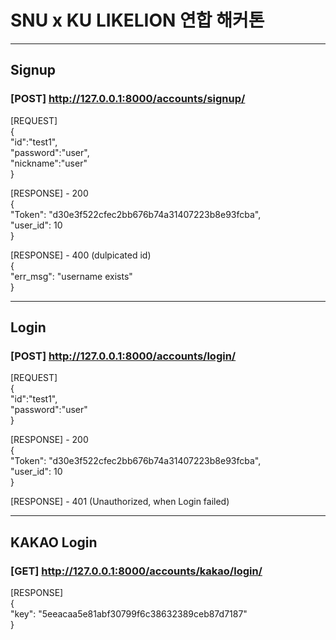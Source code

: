# SNU x KU LIKELION 연합 해커톤
---
## Signup  
### [POST] http://127.0.0.1:8000/accounts/signup/  
[REQUEST]  
{  
    "id":"test1",  
    "password":"user",  
    "nickname":"user"  
}  

[RESPONSE] - 200  
{  
    "Token": "d30e3f522cfec2bb676b74a31407223b8e93fcba",  
    "user_id": 10  
}  

[RESPONSE] - 400 (dulpicated id)  
{  
    "err_msg": "username exists"  
}  

---
## Login  
### [POST] http://127.0.0.1:8000/accounts/login/  
[REQUEST]  
{  
    "id":"test1",  
    "password":"user"  
}  

[RESPONSE] - 200  
{  
    "Token": "d30e3f522cfec2bb676b74a31407223b8e93fcba",  
    "user_id": 10  
}  

[RESPONSE] - 401 (Unauthorized, when Login failed)

---
## KAKAO Login  
### [GET] http://127.0.0.1:8000/accounts/kakao/login/  
[RESPONSE]   
{  
    "key": "5eeacaa5e81abf30799f6c38632389ceb87d7187"  
}  
